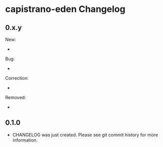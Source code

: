 # capistrano-eden Changelog

## 0.x.y

New:

*

Bug:

*

Correction:

*

Removed:

*

## 0.1.0

* CHANGELOG was just created. Please see git commit history for more information.

